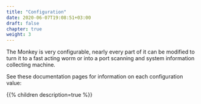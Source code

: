 ```yaml
---
title: "Configuration"
date: 2020-06-07T19:08:51+03:00
draft: false
chapter: true
weight: 3
---
```


The Monkey is very configurable, nearly every part of it can be modified to turn it to a fast acting worm or into a port scanning and system information collecting machine.

See these documentation pages for information on each configuration value:

{{% children description=true %}}

